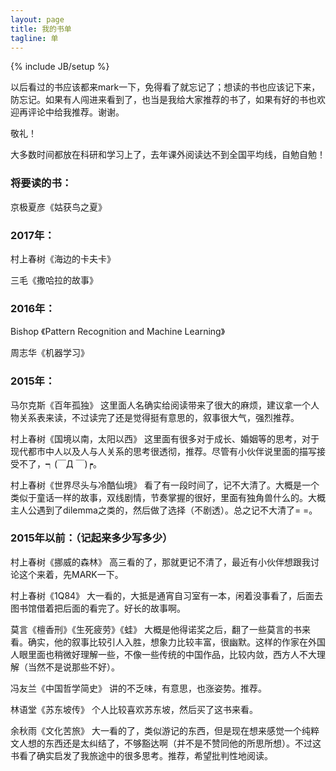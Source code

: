 ```yaml
---
layout: page
title: 我的书单
tagline: 单
---
```

{% include JB/setup %}

以后看过的书应该都来mark一下，免得看了就忘记了；想读的书也应该记下来，防忘记。如果有人闯进来看到了，也当是我给大家推荐的书了，如果有好的书也欢迎再评论中给我推荐。谢谢。

敬礼！

大多数时间都放在科研和学习上了，去年课外阅读达不到全国平均线，自勉自勉！

### 将要读的书：

京极夏彦《姑获鸟之夏》

### 2017年：

村上春树《海边的卡夫卡》

三毛《撒哈拉的故事》

### 2016年：

Bishop 《Pattern Recognition and Machine Learning》

周志华《机器学习》

### 2015年：

马尔克斯《百年孤独》
这里面人名确实给阅读带来了很大的麻烦，建议拿一个人物关系表来读，不过读完了还是觉得挺有意思的，叙事很大气，强烈推荐。

村上春树《国境以南，太阳以西》
这里面有很多对于成长、婚姻等的思考，对于现代都市中人以及人与人关系的思考很透彻，推荐。尽管有小伙伴说里面的描写接受不了，┑(￣Д ￣)┍。

村上春树《世界尽头与冷酷仙境》
看了有一段时间了，记不大清了。大概是一个类似于童话一样的故事，双线剧情，节奏掌握的很好，里面有独角兽什么的。大概主人公遇到了dilemma之类的，然后做了选择（不剧透）。总之记不大清了= =。

### 2015年以前：（记起来多少写多少）

村上春树《挪威的森林》
高三看的了，那就更记不清了，最近有小伙伴想跟我讨论这个来着，先MARK一下。

村上春树《1Q84》
大一看的，大抵是通宵自习室有一本，闲着没事看了，后面去图书馆借着把后面的看完了。好长的故事啊。

莫言《檀香刑》《生死疲劳》《蛙》
大概是他得诺奖之后，翻了一些莫言的书来看。确实，他的叙事比较引人入胜，想象力比较丰富，很幽默。这样的作家在外国人眼里面也稍微好理解一些，不像一些传统的中国作品，比较内敛，西方人不大理解（当然不是说那些不好）。

冯友兰《中国哲学简史》
讲的不乏味，有意思，也涨姿势。推荐。

林语堂《苏东坡传》
个人比较喜欢苏东坡，然后买了这书来看。

余秋雨《文化苦旅》
大一看的了，类似游记的东西，但是现在想来感觉一个纯粹文人想的东西还是太纠结了，不够豁达啊（并不是不赞同他的所思所想）。不过这书看了确实启发了我旅途中的很多思考。推荐，希望批判性地阅读。